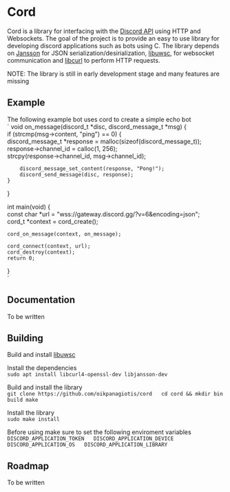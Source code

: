 # Cord
Cord is a library for interfacing with the [Discord API](https://discord.com/developers/docs/intro) using HTTP and Websockets.
The goal of the project is to provide an easy to use library for developing
discord applications such as bots using C. The library depends on [Jansson](https://github.com/akheron/jansson)
for JSON serialization/desirialization, [libuwsc](https://github.com/zhaojh329/libuwsc), for websocket communication
and [libcurl](https://github.com/curl/curl) to perform HTTP requests.

NOTE: The library is still in early development stage and many features are missing  

## Example
The following example bot uses cord to create a simple echo bot  
`
void on_message(discord_t *disc, discord_message_t *msg) {    
	if (strcmp(msg->content, "ping") == 0) {  
		discord_message_t *response = malloc(sizeof(discord_message_t));  
		response->channel_id = calloc(1, 256);  
		strcpy(response->channel_id, msg->channel_id);  

		discord_message_set_content(response, "Pong!");  
		discord_send_message(disc, response);  
	}  
}  

int main(void) {  
	const char *url = "wss://gateway.discord.gg/?v=6&encoding=json";  
	cord_t *context = cord_create();  

	cord_on_message(context, on_message);  

	cord_connect(context, url);  
	cord_destroy(context);  
	return 0;  
}  
`
## Documentation
To be written

## Building
Build and install [libuwsc](https://github.com/zhaojh329/libuwsc)

Install the dependencies  
`sudo apt install libcurl4-openssl-dev libjansson-dev`

Build and install the library  
`
git clone https://github.com/oikpanagiotis/cord  
cd cord && mkdir bin build
make
`

Install the library  
`sudo make install`

Before using make sure to set the following enviroment variables  
`
DISCORD_APPLICATION_TOKEN  
DISCORD_APPLICATION_DEVICE  
DISCORD_APPLICATION_OS  
DISCORD_APPLICATION_LIBRARY  
`

## Roadmap
To be written  

